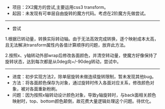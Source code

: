 
- 项目：2X2魔方的尝试,主要运用css3 transform。
- 起因：未发现有可单层自由旋转的魔方代码。考虑在2阶魔方先做尝试。

----------

- 尝试

1.根据已转动量，转换实际转动轴。由于无法高效完成转换，逐个映射成本太高，且无法解决transform属性内各值计算顺序的问题，放弃此方法。

2.按照x、y轴转动外部wrap后修改各面颜色，并清空转动量，使魔方好像保持了旋转状态，达到每次都是从0deg向+/-90deg转动，尝试中。

----------

- 进度：初步实现方法2，除单层旋转未做连续旋转限制，暂未发现其他bug。
- 方法：将各面颜色保存为对象，通过旋转时传入各面对应关系，修改颜色对象，被对各面重新粉刷。
- 问题：因为按照x轴转动设计颜色对象，导致y轴旋转时，与back面相关颜色映射时，top、bottom颜色颠倒，故花费大量逻辑处理这个问题。待优化。